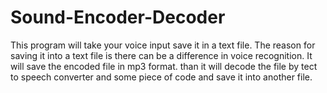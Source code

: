 # Sound-Encoder-Decoder
This program will take your voice input save it in a text file. The reason for saving it into a text file is there can be a difference in voice recognition.  It will save the encoded file in mp3 format. than it will decode the file by tect to speech converter and some piece of code and save it into another file.
